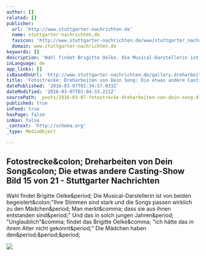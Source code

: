 ```yaml
---
author: []
related: []
publisher:
  url: 'http://www.stuttgarter-nachrichten.de'
  name: stuttgarter-nachrichten.de
  favicon: 'http://www.stuttgarter-nachrichten.de/www/stuttgarter_nachrichten/common/img/favicons/favicon.ico'
  domain: www.stuttgarter-nachrichten.de
keywords: []
description: 'Wahl findet Brigitte Oelke. Die Musical-Darstellerin ist von beiden begeistert:"Ihre Stimmen sind stark und die Songs passen wirklich zu den Mädchen. Man merkt, dass sie aus ihnen entstanden sind." Und das in solch jungen Jahren. "Unglaublich", findet das Brigitte Oelke, "ich hätte das in ihrem Alter nicht gekonnt." Die Mädchen haben den...'
inLanguage: de
app_links: []
isBasedOnUrl: 'http://www.stuttgarter-nachrichten.de/gallery.dreharbeiten-von-dein-song-die-etwas-andere-casting-show-param~15~14~0~20~false.a5028451-8d11-41d7-bce8-8eabec94ccb5.html'
title: 'Fotostrecke: Dreharbeiten von Dein Song: Die etwas andere Casting-Show Bild 15 von 21 - Stuttgarter Nachrichten'
datePublished: '2016-03-07T01:34:57.033Z'
dateModified: '2016-03-07T01:04:33.221Z'
sourcePath: _posts/2016-03-07-fotostrecke-dreharbeiten-von-dein-song-die-etwas-andere-ca.md
published: true
inFeed: true
hasPage: false
inNav: false
_context: 'http://schema.org'
_type: MediaObject

---
```

<article style=""><h1>Fotostrecke&amp;colon; Dreharbeiten von Dein Song&amp;colon; Die etwas andere Casting-Show Bild 15 von 21 - Stuttgarter Nachrichten</h1><p>Wahl findet Brigitte Oelke&amp;period; Die Musical-Darstellerin ist von beiden begeistert&amp;colon;"Ihre Stimmen sind stark und die Songs passen wirklich zu den Mädchen&amp;period; Man merkt&amp;comma; dass sie aus ihnen entstanden sind&amp;period;" Und das in solch jungen Jahren&amp;period; "Unglaublich"&amp;comma; findet das Brigitte Oelke&amp;comma; "ich hätte das in ihrem Alter nicht gekonnt&amp;period;" Die Mädchen haben den&amp;period;&amp;period;&amp;period;</p><img src="http://www.stuttgarter-nachrichten.de/media.facebook.4a715663-42d5-4809-938b-3d8d3f40dce7.normalized.jpg" /></article>
